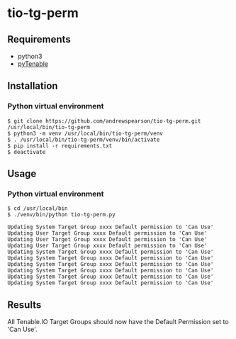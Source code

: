 # tio-tg-perm
## Requirements
* python3
* [pyTenable](https://github.com/tenable/pyTenable)
## Installation
### Python virtual environment
```
$ git clone https://github.com/andrewspearson/tio-tg-perm.git /usr/local/bin/tio-tg-perm
$ python3 -m venv /usr/local/bin/tio-tg-perm/venv
$ . /usr/local/bin/tio-tg-perm/venv/bin/activate
$ pip install -r requirements.txt
$ deactivate
```
## Usage
### Python virtual environment
```
$ cd /usr/local/bin
$ ./venv/bin/python tio-tg-perm.py

Updating System Target Group xxxx Default permission to 'Can Use'
Updating User Target Group xxxx Default permission to 'Can Use'
Updating User Target Group xxxx Default permission to 'Can Use'
Updating User Target Group xxxx Default permission to 'Can Use'
Updating System Target Group xxxx Default permission to 'Can Use'
Updating System Target Group xxxx Default permission to 'Can Use'
Updating System Target Group xxxx Default permission to 'Can Use'
Updating System Target Group xxxx Default permission to 'Can Use'
Updating System Target Group xxxx Default permission to 'Can Use'
Updating System Target Group xxxx Default permission to 'Can Use'

```
## Results

All Tenable.IO Target Groups should now have the Default Permission set to 'Can Use'.
